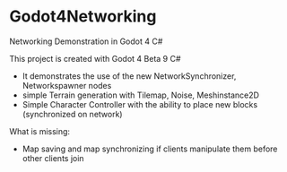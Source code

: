 # Godot4Networking
 Networking Demonstration in Godot 4 C#

This project is created with Godot 4 Beta 9 C#

- It demonstrates the use of the new NetworkSynchronizer, Networkspawner nodes
- simple Terrain generation with Tilemap, Noise, Meshinstance2D
- Simple Character Controller with the ability to place new blocks (synchronized on network)

What is missing:
- Map saving and map synchronizing if clients manipulate them before other clients join
